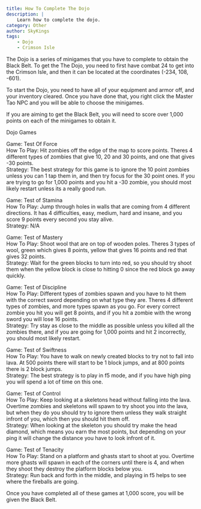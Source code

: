 ```yaml {metadata}
title: How To Complete The Dojo
description: |
    Learn how to complete the dojo.
category: Other
author: SkyKings
tags:
    - Dojo
    - Crimson Isle
```

The Dojo is a series of minigames that you have to complete to obtain the Black Belt. To get the The Dojo, you need to first have combat 24 to get into the Crimson Isle, and then it can be located at the coordinates (-234, 108, -601).

To start the Dojo, you need to have all of your equipment and armor off, and your inventory cleared. Once you have done that, you right click the Master Tao NPC and you will be able to choose the minigames.

If you are aiming to get the Black Belt, you will need to score over 1,000 points on each of the minigames to obtain it.

Dojo Games

Game: Test Of Force  
How To Play: Hit zombies off the edge of the map to score points. Theres 4 different types of zombies that give 10, 20 and 30 points, and one that gives -30 points.  
Strategy: The best strategy for this game is to ignore the 10 point zombies unless you can 1 tap them in, and then try focus for the 30 point ones. If you are trying to go for 1,000 points and you hit a -30 zombie, you should most likely restart unless its a really good run.

Game: Test of Stamina  
How To Play: Jump through holes in walls that are coming from 4 different directions. It has 4 difficulties, easy, medium, hard and insane, and you score 9 points every second you stay alive.  
Strategy: N/A

Game: Test of Mastery  
How To Play: Shoot wool that are on top of wooden poles. Theres 3 types of wool, green which gives 8 points, yellow that gives 16 points and red that gives 32 points.  
Strategy: Wait for the green blocks to turn into red, so you should try shoot them when the yellow block is close to hitting 0 since the red block go away quickly.

Game: Test of Discipline  
How To Play: Different types of zombies spawn and you have to hit them with the correct sword depending on what type they are. Theres 4 different types of zombies, and more types spawn as you go. For every correct zombie you hit you will get 8 points, and if you hit a zombie with the wrong sword you will lose 16 points.  
Strategy: Try stay as close to the middle as possible unless you killed all the zombies there, and if you are going for 1,000 points and hit 2 incorrectly, you should most likely restart.

Game: Test of Swiftness  
How To Play: You have to walk on newly created blocks to try not to fall into lava. At 500 points there will start to be 1 block jumps, and at 800 points there is 2 block jumps.  
Strategy: The best strategy is to play in f5 mode, and if you have high ping you will spend a lot of time on this one.

Game: Test of Control  
How To Play: Keep looking at a skeletons head without falling into the lava. Overtime zombies and skeletons will spawn to try shoot you into the lava, but when they do you should try to ignore them unless they walk straight infront of you, which then you should hit them off.  
Strategy: When looking at the skeleton you should try make the head diamond, which means you earn the most points, but depending on your ping it will change the distance you have to look infront of it.

Game: Test of Tenacity  
How To Play: Stand on a platform and ghasts start to shoot at you. Overtime more ghasts will spawn in each of the corners until there is 4, and when they shoot they destroy the platform blocks below you.  
Strategy: Run back and forth in the middle, and playing in f5 helps to see where the fireballs are going.

  

Once you have completed all of these games at 1,000 score, you will be given the Black Belt.
